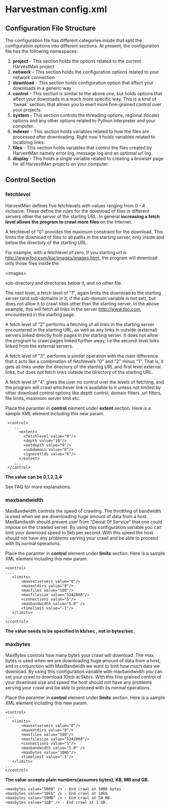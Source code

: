 # Harvestman config.xml #
## Configuration File Structure ##

The configuration file has different categories inside that split the configuration options into different sections. At present, the configuration file has the following namespaces:

  1. **project** - This section holds the options related to the current HarvestMan project
  1. **network** - This section holds the configuration options related to your network connection
  1. **download** - This section holds configuration option that affect your downloads in a generic way
  1. **control** - This section is similar to the above one, but holds options that affect your downloads in a much more specific way. This is a kind of 'tweak' section, that allows you to exert more fine-grained control over your projects.
  1. **system** - This section controls the threading options, regional (locale) options and any other options related to Python interpreter and your computer.
  1. **indexer** - This section holds variables related to how the files are processed after downloading. Right now it holds variables related to localizing links.
  1. **files** - This section holds variables that control the files created by HarvestMan namely error log, message log and an optional url log.
  1. **display** - This holds a single variable related to creating a browser page for all HarvestMan projects on your computer.

## Control Section ##
### fetchlevel ###

HarvestMan defines five fetchlevels with values ranging from 0 - 4 inclusive. These define the rules for the download of files in different servers other the server of the starting URL. In general **increasing a fetch level allows the program to crawl more files** on the Internet.

A fetchlevel of "0" provides the maximum constraint for the download. This limits the download of files to all paths in the starting server, only inside and below the directory of the starting URL.

For example, with a fetchlevel of zero, if you starting url is http://www.foo.com/bar/images/images.html, the program will download only those files inside the 

&lt;images&gt;

 sub-directory and directories below it, and no other file.

The next level, a fetch level of "1", again limits the download to the starting server (and sub-domains in it, if the sub-domain variable is not set), but does not allow it to crawl sites other than the starting server. In the above example, this will fetch all links in the server http://www.foo.com, encountered in the starting page.

A fetch level of "2" performs a fetching of all links in the starting server encountered in the starting URL, as well as any links in outside (external) servers linked directly from pages in the starting server. It does not allow the program to crawl pages linked further away, i.e the second-level links linked from the external servers.

A fetch level of "3", performs a similar operation with the main difference that it acts like a combination of fetchlevels "0" and "2" minus "1". That is, it gets all links under the directory of the starting URL and first level external links, but does not fetch links outside the directory of the starting URL.

A fetch level of "4" gives the user no control over the levels of fetching, and the program will crawl whichever link is available to it unless not limited by other download control options like depth control, domain filters ,url filters, file limits, maximum server limit etc.

Place the paramter in **control** element under **extent** section.
Here is a sample XML element including this new param.
```
 <control>
    ...
      <extent>
        <fetchlevel value="0"/>
        <depth value="10"/>
        <extdepth value="0"/>
        <subdomain value="0"/>
        <ignoretlds value="0"/>
      </extent>
    ...
 </control>
```


**The value can be 0,1,2,3,4**

See FAQ for more explanations.

### maxbandwidth ###
MaxBandwidth controls the speed of crawling. The throttling of bandwidth is used when we are downloading huge amount of data from a host. MaxBandwidh should prevent user from "Denial Of Service" that one could impose on the crawled server. By using this configuration variable you can limit your download speed to 5kb per second. With this speed the host should not have any problems serving your crawl and be able to proceed with its normal operations.

Place the paramter in **control** element under **limits** section.
Here is a sample XML element including this new param.
```
<control>
....
   <limits>
       <maxextservers value="0"/>
       <maxextdirs value="0"/>
       <maxfiles value="100"/>
       <maxfilesize value="5242880"/>
       <connections value="5"/>
       <maxbandwidth value="5.0" />
       <timelimit value="-1"/>
   </limits>
...
</control>
```

**The value needs to be specified in kb/sec , not in bytes/sec.**

### maxbytes ###
MaxBytes controls how many bytes your crawl will download. The max bytes is used when we are downloading huge amount of data from a host, and in conjunction with MaxBandwidh we want to limit how much data we download. By using this configuration variable with maxbandwidth you can set your crawl to download 10mb at 5kb/s. With this fine grained control of your download size and speed the host should not have any problems serving your crawl and be able to proceed with its normal operations.

Place the paramter in **control** element under **limits** section.
Here is a sample XML element including this new param.
```
<control>
....
   <limits>
       <maxextservers value="0"/>
       <maxextdirs value="0"/>
       <maxfiles value="100"/>
       <maxfilesize value="5242880"/>
       <connections value="5"/>
       <maxbandwidth value="5.0" />
       <maxbytes value="10mb"/>
       <timelimit value="-1"/>
   </limits>
...
</control>
```

**The value accepts plain numbers(assumes bytes), KB, MB and GB.**
```
<maxbytes value="5000" /> - End crawl at 5000 bytes
<maxbytes value="10kb" /> - End crawl at 10kb 
<maxbytes value="50MB" /> - End crawl at 50 MB.
<maxbytes value="1GB" /> - End crawl at 1 GB.
```